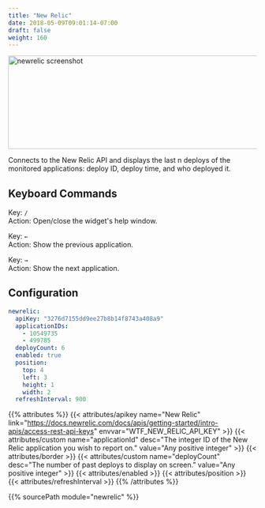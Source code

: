 ```yaml
---
title: "New Relic"
date: 2018-05-09T09:01:14-07:00
draft: false
weight: 160
---
```


<img class="screenshot" src="/imgs/modules/newrelic.png" width="640" height="189" alt="newrelic screenshot" class="clearfix" />

Connects to the New Relic API and displays the last n deploys of the
monitored applications: deploy ID, deploy time, and who deployed it.

## Keyboard Commands

<span class="caption">Key:</span> `/` <br />
<span class="caption">Action:</span> Open/close the widget's help window.

<span class="caption">Key:</span> `←` <br />
<span class="caption">Action:</span> Show the previous application.

<span class="caption">Key:</span> `→` <br />
<span class="caption">Action:</span> Show the next application.

## Configuration

```yaml
newrelic:
  apiKey: "3276d7155dd9ee27b8b14f8743a408a9"
  applicationIDs:
    - 10549735
    - 499785
  deployCount: 6
  enabled: true
  position:
    top: 4
    left: 3
    height: 1
    width: 2
  refreshInterval: 900
```

{{% attributes %}}
  {{< attributes/apikey name="New Relic" link="https://docs.newrelic.com/docs/apis/getting-started/intro-apis/access-rest-api-keys" envvar="WTF_NEW_RELIC_API_KEY" >}}
  {{< attributes/custom name="applicationId" desc="The integer ID of the New Relic application you wish to report on." value="Any positive integer" >}}
  {{< attributes/border >}}
  {{< attributes/custom name="deployCount" desc="The number of past deploys to display on screen." value="Any positive integer" >}}
  {{< attributes/enabled >}}
  {{< attributes/position >}}
  {{< attributes/refreshInterval >}}
{{% /attributes %}}

{{% sourcePath module="newrelic" %}}
